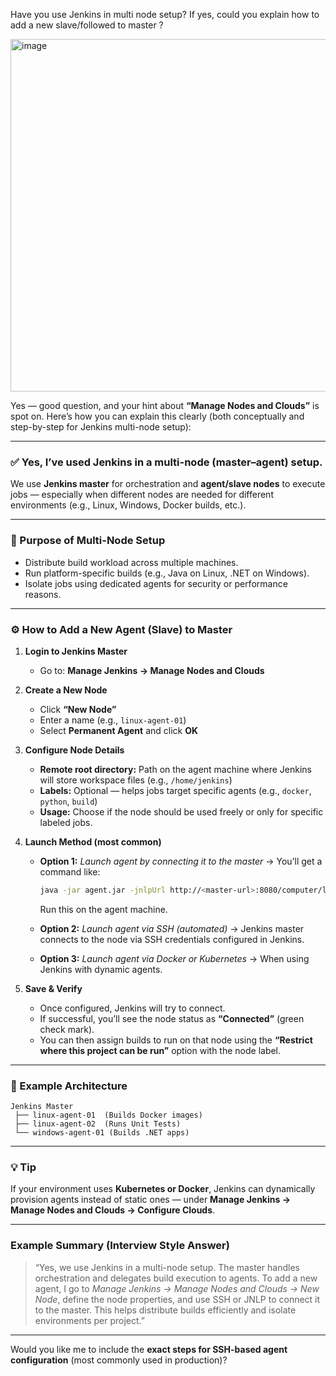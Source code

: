 Have you use Jenkins in multi node setup? If yes, could you explain how to add a new slave/followed to master ?

<img width="1219" height="564" alt="image" src="https://github.com/user-attachments/assets/5572ba1c-ba92-4d7e-8929-745bc9be1189" />


Yes — good question, and your hint about **“Manage Nodes and Clouds”** is spot on.
Here’s how you can explain this clearly (both conceptually and step-by-step for Jenkins multi-node setup):

---

### ✅ **Yes, I’ve used Jenkins in a multi-node (master–agent) setup.**

We use **Jenkins master** for orchestration and **agent/slave nodes** to execute jobs — especially when different nodes are needed for different environments (e.g., Linux, Windows, Docker builds, etc.).

---

### **🔧 Purpose of Multi-Node Setup**

* Distribute build workload across multiple machines.
* Run platform-specific builds (e.g., Java on Linux, .NET on Windows).
* Isolate jobs using dedicated agents for security or performance reasons.

---

### **⚙️ How to Add a New Agent (Slave) to Master**

1. **Login to Jenkins Master**

   * Go to: **Manage Jenkins → Manage Nodes and Clouds**

2. **Create a New Node**

   * Click **“New Node”**
   * Enter a name (e.g., `linux-agent-01`)
   * Select **Permanent Agent** and click **OK**

3. **Configure Node Details**

   * **Remote root directory:**
     Path on the agent machine where Jenkins will store workspace files (e.g., `/home/jenkins`)
   * **Labels:**
     Optional — helps jobs target specific agents (e.g., `docker`, `python`, `build`)
   * **Usage:**
     Choose if the node should be used freely or only for specific labeled jobs.

4. **Launch Method (most common)**

   * **Option 1:** *Launch agent by connecting it to the master*
     → You’ll get a command like:

     ```bash
     java -jar agent.jar -jnlpUrl http://<master-url>:8080/computer/linux-agent-01/slave-agent.jnlp -secret <secret-key>
     ```

     Run this on the agent machine.

   * **Option 2:** *Launch agent via SSH (automated)*
     → Jenkins master connects to the node via SSH credentials configured in Jenkins.

   * **Option 3:** *Launch agent via Docker or Kubernetes*
     → When using Jenkins with dynamic agents.

5. **Save & Verify**

   * Once configured, Jenkins will try to connect.
   * If successful, you’ll see the node status as **“Connected”** (green check mark).
   * You can then assign builds to run on that node using the **“Restrict where this project can be run”** option with the node label.

---

### **🧩 Example Architecture**

```
Jenkins Master
 ├── linux-agent-01  (Builds Docker images)
 ├── linux-agent-02  (Runs Unit Tests)
 └── windows-agent-01 (Builds .NET apps)
```

---

### **💡 Tip**

If your environment uses **Kubernetes or Docker**, Jenkins can dynamically provision agents instead of static ones — under
**Manage Jenkins → Manage Nodes and Clouds → Configure Clouds**.

---

### **Example Summary (Interview Style Answer)**

> “Yes, we use Jenkins in a multi-node setup. The master handles orchestration and delegates build execution to agents. To add a new agent, I go to *Manage Jenkins → Manage Nodes and Clouds → New Node*, define the node properties, and use SSH or JNLP to connect it to the master. This helps distribute builds efficiently and isolate environments per project.”

---

Would you like me to include the **exact steps for SSH-based agent configuration** (most commonly used in production)?
